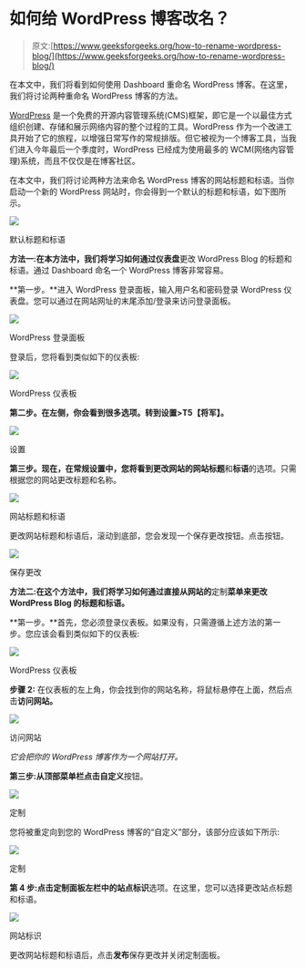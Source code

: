 # 如何给 WordPress 博客改名？

> 原文:[https://www.geeksforgeeks.org/how-to-rename-wordpress-blog/](https://www.geeksforgeeks.org/how-to-rename-wordpress-blog/)

在本文中，我们将看到如何使用 Dashboard 重命名 WordPress 博客。在这里，我们将讨论两种重命名 WordPress 博客的方法。

[WordPress](https://www.geeksforgeeks.org/introduction-wordpress/) 是一个免费的开源内容管理系统(CMS)框架，即它是一个以最佳方式组织创建、存储和展示网络内容的整个过程的工具。WordPress 作为一个改进工具开始了它的旅程，以增强日常写作的常规排版。但它被视为一个博客工具，当我们进入今年最后一个季度时，WordPress 已经成为使用最多的 WCM(网络内容管理)系统，而且不仅仅是在博客社区。

在本文中，我们将讨论两种方法来命名 WordPress 博客的网站标题和标语。当你启动一个新的 WordPress 网站时，你会得到一个默认的标题和标语，如下图所示。

![](img/28a90396e315bce435679bf2831c7359.png)

默认标题和标语

**方法一:**在本方法中，我们将学习如何通过**仪表盘**更改 WordPress Blog 的标题和标语。通过 Dashboard 命名一个 WordPress 博客非常容易。

**第一步。**进入 WordPress 登录面板，输入用户名和密码登录 WordPress 仪表盘。您可以通过在网站网址的末尾添加/登录来访问登录面板。

![](img/be4ecc5a07cd683cc070aff872e55cc6.png)

WordPress 登录面板

登录后，您将看到类似如下的仪表板:

![](img/31d85db542e077c5ffaa0c25066ff378.png)

WordPress 仪表板

**第二步。**在左侧，你会看到很多选项。转到**设置>T5【将军】。**

![](img/93fb6b189a89baddaafeb267f1303951.png)

设置

**第三步。**现在，在常规设置中，您将看到更改网站的**网站标题**和**标语**的选项。只需根据您的网站更改标题和名称。

![](img/52d9dc786420858ff18091400fa46848.png)

网站标题和标语

更改网站标题和标语后，滚动到底部，您会发现一个保存更改按钮。点击按钮。

![](img/bbc7fbd4257f308236911e9203f4cc90.png)

保存更改

**方法二:**在这个方法中，我们将学习如何通过**直接从网站的**定制**菜单来更改 WordPress Blog 的标题和标语。**

**第一步。**首先，您必须登录仪表板。如果没有，只需遵循上述方法的第一步。您应该会看到类似如下的仪表板:

![](img/31d85db542e077c5ffaa0c25066ff378.png)

WordPress 仪表板

**步骤 2:** 在仪表板的左上角，你会找到你的网站名称，将鼠标悬停在上面，然后点击**访问网站。**

![](img/e564c71de0314b74974ccc48c19627e0.png)

访问网站

*它会把你的 WordPress 博客作为一个网站打开。*

**第三步:**从顶部菜单栏点击**自定义**按钮。

![](img/33288a53fce74d0057b2b1aa06d5edca.png)

定制

您将被重定向到您的 WordPress 博客的“自定义”部分，该部分应该如下所示:

![](img/210f88bf350122386195b6902096ec7c.png)

定制

**第 4 步:**点击定制面板左栏中的**站点标识**选项。在这里，您可以选择更改站点标题和标语。

![](img/f0506eab42b4a563936a588365d2b043.png)

网站标识

更改网站标题和标语后，点击**发布**保存更改并关闭定制面板。
